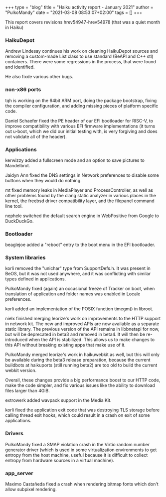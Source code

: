 +++
type = "blog"
title = "Haiku activity report - January 2021"
author = "PulkoMandy"
date = "2021-03-08 08:53:07+02:00"
tags = []
+++

This report covers revisions hrev54947-hrev54978 (that was a quiet month in Haiku)

<h3>HaikuDepot</h3>

Andrew Lindesay continues his work on cleaning HaikuDepot sources and removing
a custom-made List class to use standard (BeAPI and C++ stl) containers. There
were some regressions in the process, that were found and identified.

He also fixde various other bugs.

<h3>non-x86 ports</h3>

tqh is working on the 64bit ARM port, doing the package bootstrap, fixing the
compiler configuration, and adding missing pieces of platform specific code.

Daniel Schaefer fixed the PE header of our EFI bootloader for RISC-V, to
improve compatibility with various EFI firmware implementations (it turns out
u-boot, which we did our initial testing with, is very forgiving and does not
validate all of the header).

<h3>Applications</h3>

kerwizzy added a fullscreen mode and an option to save pictures to Mandelbrot.

Jaidyn Ann fixed the DNS settings in Network preferences to disable some buttons
when they would do nothing.

mt fixed memory leaks in MediaPlayer and ProcessController, as well as other
problems found by the clang static analyzer in various places in the kernel,
the freebsd driver compatibility layer, and the filepanel command line tool.

nephele switched the default search engine in WebPositive from Google to DuckDuckGo.

<h3>Bootloader</h3>

beaglejoe added a "reboot" entry to the boot menu in the EFI bootloader.

<h3>System libraries</h3>

korli removed the "unichar" type from SupportDefs.h. It was present in BeOS,
but it was not used anywhere, and it was conflicting with similar types
defined in applications.

PulkoMandy fixed (again) an occasional freeze of Tracker on boot, when translation
of application and folder names was enabled in Locale preferences.

korli added an implementation of the POSIX function timegm() in libroot.

nielx finished merging leorize's work on improvements to the HTTP support in
network kit. The new and improved APIs are now available as a separate static
library. The previous version of the API remains in libbnetapi for now, but
will be deprecated in beta3 and removed in beta4. It will then be re-introduced
when the API is stabilized. This allows us to make changes to this API without
breaking existing apps that make use of it.

PulkoMandy merged leorize's work in haikuwebkit as well, but this will only be
available during the beta3 release preparation, because the current buildbots
at haikuports (still running beta2) are too old to build the current webkit
version.

Overall, these changes provide a big performance boost to our HTTP code,
make the code simpler, and fix various issues like the ability to download files
larger than 4GiB.

extrowerk added wavpack support in the Media Kit.

korli fixed the application exit code that was destroying TLS storage before
calling thread exit hooks, which could result in a crash on exit of some applications.

<h3>Drivers</h3>

PulkoMandy fixed a SMAP violation crash in the Virtio random number generator
driver (which is used in some virtualization environments to get entropy from
the host machine, useful because it is difficult to collect entropy from hardware
sources in a virtual machine).

<h3>app_server</h3>

Maximo Castañeda fixed a crash when rendering bitmap fonts which don't allow
subpixel rendering.

